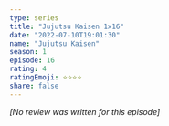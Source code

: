 ```yaml
---
type: series
title: "Jujutsu Kaisen 1x16"
date: "2022-07-10T19:01:30"
name: "Jujutsu Kaisen"
season: 1
episode: 16
rating: 4
ratingEmoji: ⭐️⭐️⭐️⭐️
share: false
---
```


_[No review was written for this episode]_
